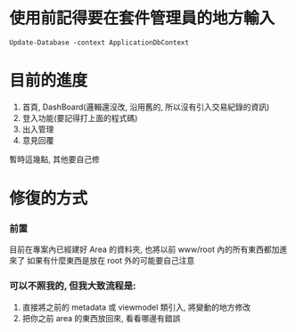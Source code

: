 # 使用前記得要在套件管理員的地方輸入

```
Update-Database -context ApplicationDbContext
```

# 目前的進度

1. 首頁, DashBoard(邏輯還沒改, 沿用舊的, 所以沒有引入交易紀錄的資訊)
2. 登入功能(要記得打上面的程式碼)
3. 出入管理
4. 意見回覆

暫時這幾點, 其他要自己修

# 修復的方式

### 前置

目前在專案內已經建好 Area 的資料夾, 也將以前 www/root 內的所有東西都加進來了
如果有什麼東西是放在 root 外的可能要自己注意

### 可以不照我的, 但我大致流程是:

1. 直接將之前的 metadata 或 viewmodel 類引入, 將變動的地方修改
2. 把你之前 area 的東西放回來, 看看哪邊有錯誤
